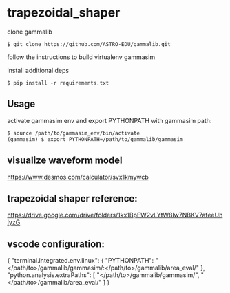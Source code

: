 # trapezoidal_shaper

clone gammalib
```
$ git clone https://github.com/ASTRO-EDU/gammalib.git
```

follow the instructions to build virtualenv gammasim

install additional deps 
```
$ pip install -r requirements.txt
```

## Usage

activate gammasim env and export PYTHONPATH with gammasim path:
```
$ source /path/to/gammasim_env/bin/activate
(gammasim) $ export PYTHONPATH=/path/to/gammalib/gammasim
```

## visualize waveform model 

https://www.desmos.com/calculator/svx1kmywcb

## trapezoidal shaper reference:
https://drive.google.com/drive/folders/1kx1BpFW2vLYtW8lw7NBKV7afeeUhIyzG

## vscode configuration:
{
    "terminal.integrated.env.linux": {
        "PYTHONPATH": "</path/to>/gammalib/gammasim/:</path/to>/gammalib/area_eval/"
    },
    "python.analysis.extraPaths": [
        "</path/to>/gammalib/gammasim/",
        "</path/to>/gammalib/area_eval/"
    ]
}